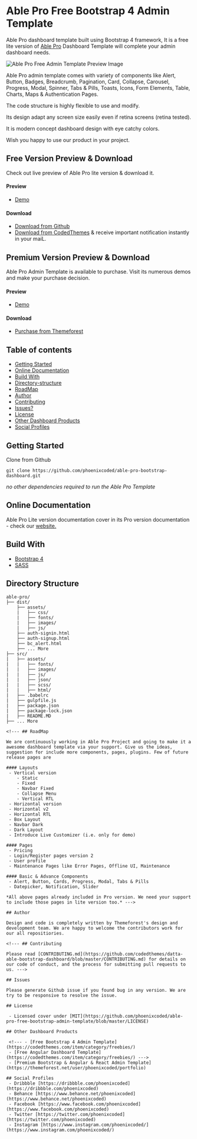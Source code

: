 # Able Pro Free Bootstrap 4 Admin Template 

Able Pro dashboard template built using Bootstrap 4 framework, It is a free lite version of [Able Pro](https://codedthemes.com/item/able-pro-lite-free-admin-template/) Dashboard Template will complete your admin dashboard needs.

![Able Pro Free Admin Template Preview Image](...)

Able Pro admin template comes with variety of components like Alert, Button, Badges, Breadcrumb, Pagination, Card, Collapse, Carousel, Progress, Modal, Spinner, Tabs & Pills, Toasts, Icons, Form Elements, Table, Charts, Maps & Authentication Pages.

The code structure is highly flexible to use and modify. 

Its design adapt any screen size easily even if retina screens (retina tested).

It is modern concept dashboard design with eye catchy colors.

Wish you happy to use our product in your project.

## Free Version Preview & Download

Check out live preview of Able Pro lite version & download it.

#### Preview

 - [Demo](https://codedthemes.com/item/able-pro-lite-free-admin-template/)

#### Download

 - [Download from Github](https://github.com/phoenixcoded/able-pro-bootstrap-dashboard.git)
 - [Download from CodedThemes]( https://codedthemes.com/item/able-pro-lite-free-admin-template/) & receive important notification instantly in your maiL.
 
 ## Premium Version Preview & Download

Able Pro Admin Template is available to purchase. Visit its numerous demos and make your purchase decision.
#### Preview

 - [Demo](http://ableproadmin.com/)

#### Download

 - [Purchase from Themeforest](https://themeforest.net/item/able-pro-responsive-bootstrap-4-admin-template/19300403?s_rank=12)

## Table of contents

 * [Getting Started](#getting-started)
 * [Online Documentation](#online-documentation)
 * [Build With](#build-with)
 * [Directory-structure](#directory-structure)
 * [RoadMap](#roadmap)
 * [Author](#author)
 * [Contributing](#contributing)
 * [Issues?](#issues)
 * [License](#license)
 * [Other Dashboard Products](#other-dashboard-products)
 * [Social Profiles](#social-profiles)
 
## Getting Started

Clone from Github 
```
git clone https://github.com/phoenixcoded/able-pro-bootstrap-dashboard.git
```
*no other dependencies required to run the Able Pro Template*

## Online Documentation

Able Pro Lite version documentation cover in its Pro version documentation - check our [website.](http://ableproadmin.com/bootstrap/docs/)

## Build With

 - [Bootstrap 4](https://getbootstrap.com/)
 - [SASS](https://sass-lang.com/)
 
## Directory Structure

```
able-pro/
├── dist/
    ├── assets/
    |   ├── css/
    |   ├── fonts/
    |   ├── images/
    |   ├── js/
    ├── auth-signin.html
    ├── auth-signup.html
    ├── bc_alert.html
    ├── ... More
├── src/
|   ├── assets/
|   |   ├── fonts/
|   |   ├── images/
|   |   ├── js/
|   |   ├── json/
|   |   ├── scss/
|   |   ├── html/
|   ├── .babelrc
|   ├── gulpfile.js
|   ├── package.json
|   ├── package-lock.json
|   ├── README.MD
├── ... More

<!--- ## RoadMap

We are continuously working in Able Pro Project and going to make it a awesome dashboard template via your support. Give us the ideas, suggestion for include more components, pages, plugins. Few of future release pages are
 
#### Layouts 
 - Vertical version
    - Static
    - Fixed
    - Navbar Fixed
    - Collapse Menu
    - Vertical RTL
 - Horizontal version
 - Horizontal v2
 - Horizontal RTL
 - Box Layout
 - Navbar Dark
 - Dark Layout
 - Introduce Live Customizer (i.e. only for demo)
 
#### Pages
 - Pricing
 - Login/Register pages version 2
 - User profile
 - Maintenance Pages like Error Pages, Offline UI, Maintenance

#### Basic & Advance Components
 - Alert, Button, Cards, Progress, Modal, Tabs & Pills
 - Datepicker, Notification, Slider

*All above pages already included in Pro version. We need your support to include those pages in lite version too.* --->

## Author

Design and code is completely written by Themeforest's design and development team. We are happy to welcome the contributors work for our all repositiories.

<!--- ## Contributing

Please read [CONTRIBUTING.md](https://github.com/codedthemes/datta-able-bootstrap-dashboard/blob/master/CONTRIBUTING.md) for details on our code of conduct, and the process for submitting pull requests to us. --->

## Issues

Please generate Github issue if you found bug in any version. We are try to be responsive to resolve the issue.

## License

 - Licensed cover under [MIT](https://github.com/phoenixcoded/able-pro-free-bootstrap-admin-template/blob/master/LICENSE)

## Other Dashboard Products

 <!--- - [Free Bootstrap 4 Admin Template](https://codedthemes.com/item/category/freebies/)
 - [Free Angular Dashboard Template](https://codedthemes.com/item/category/freebies/) --->
 - [Premium Bootstrap & Angular & React Admin Template](https://themeforest.net/user/phoenixcoded/portfolio)
 
## Social Profiles
 - Dribbble [https://dribbble.com/phoenixcoded](https://dribbble.com/phoenixcoded)
 - Behance [https://www.behance.net/phoenixcoded](https://www.behance.net/phoenixcoded)
 - Facebook [https://www.facebook.com/phoenixcoded](https://www.facebook.com/phoenixcoded)
 - Twitter [https://twitter.com/phoenixcoded](https://twitter.com/phoenixcoded)
 - Instagram [https://www.instagram.com/phoenixcoded/](https://www.instagram.com/phoenixcoded/)
